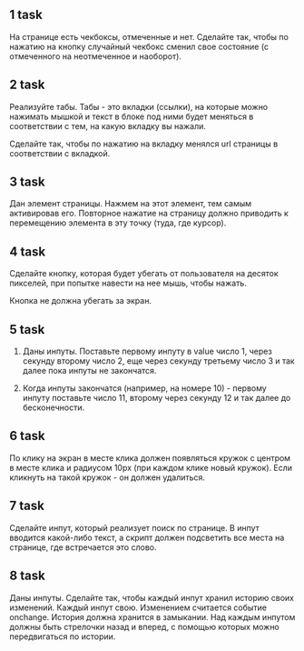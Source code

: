 ## 1 task

На странице есть чекбоксы, отмеченные и нет. Сделайте так, чтобы по нажатию на кнопку случайный чекбокс сменил свое состояние (с отмеченного на неотмеченное и наоборот).

## 2 task

Реализуйте табы. Табы - это вкладки (ссылки), на которые можно нажимать мышкой и текст в блоке под ними будет меняться в соответствии с тем, на какую вкладку вы нажали.

Сделайте так, чтобы по нажатию на вкладку менялся url страницы в соответствии с вкладкой.

## 3 task

Дан элемент страницы. Нажмем на этот элемент, тем самым активировав его. Повторное нажатие на страницу должно приводить к перемещению элемента в эту точку (туда, где курсор).

## 4 task

Сделайте кнопку, которая будет убегать от пользователя на десяток пикселей, при попытке навести на нее мышь, чтобы нажать.

Кнопка не должна убегать за экран.

## 5 task

1. Даны инпуты. Поставьте первому инпуту в value число 1, через секунду второму число 2, еще через секунду третьему число 3 и так далее пока инпуты не закончатся.

2. Когда инпуты закончатся (например, на номере 10) - первому инпуту поставьте число 11, второму через секунду 12 и так далее до бесконечности.

## 6 task

По клику на экран в месте клика должен появляться кружок с центром в месте клика и радиусом 10px (при каждом клике новый кружок). Если кликнуть на такой кружок - он должен удалиться.

## 7 task

Сделайте инпут, который реализует поиск по странице. В инпут вводится какой-либо текст, а скрипт должен подсветить все места на странице, где встречается это слово.

## 8 task

Даны инпуты. Сделайте так, чтобы каждый инпут хранил историю своих
изменений. Каждый инпут свою. Изменением считается событие onchange. История должна хранится в замыкании. Над каждым инпутом должны быть стрелочки назад и вперед, с помощью которых можно передвигаться по истории.
